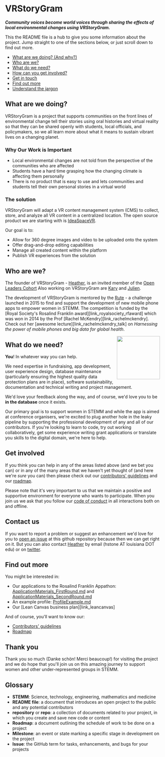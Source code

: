 # VRStoryGram
***Community voices become world voices through sharing the effects of local environmental changes using VRStoryGram.***


This the README file is a hub to give you some information about the project. Jump straight to one of the sections below, or just scroll down to find out more.

* [What are we doing? (And why?)](#what-are-we-doing)
* [Who are we?](#who-are-we)
* [What do we need?](#what-do-we-need)
* [How can you get involved?](#get-involved)
* [Get in touch](#contact-us)
* [Find out more](#find-out-more)
* [Understand the jargon](#glossary)

## What are we doing?

VRStoryGram is a project that supports communities on the front lines of environmental change tell their stories using oral histories and virtual reality so that they can be shared openly with students, local officials, and policymakers, so we all learn more about what it means to sustain vibrant lives on a changing planet.


### Why Our Work is Important

* Local environmental changes are not told from the perspective of the communities who are affected
* Students have a hard time grasping how the changing climate is affecting them personally
* There is no product that is easy to use and lets communities and students tell their own personal stories in a virtual world


### The solution

VRStoryGram will adapt a VR content management system (CMS) to collect, store, and analyze all VR content in a centralized location. The open source product we are starting with is [IdeaSpaceVR][link_IdeaSpaceVR].

Our goal is to:
* Allow for 360 degree images and video to be uploaded onto the system
* Offer drag-and-drop editing capabilities
* Manage all created content within the platform
* Publish VR experiences from the solution


## Who are we?

The founder of VRStoryGram - [Heather][link_Heather], is an invited member of the [Open Leaders Cohort][link_openleaderscohort] Also working on VRStoryGram are [Kary][link_Kary] and [Julien][link_Julien].

The development of VRStoryGram is mentored by the [Rute][link_Rute] - a challenge launched in 2015 to find and support the development of new mobile phone apps to empower women in STEMM. The competition is funded by the [Royal Society's Rosalind Franklin award][link_royalsociety_rfaward] which was won in 2014 by the Prof [Rachel McKendry][link_rachelmckendry]. Check out her [awesome lecture][link_rachelmckendry_talk] on _Harnessing the power of mobile phones and big data for global health_.

<a href="https://www.mozillascience.org/about">
  <img
    src="http://mozillascience.github.io/working-open-workshop/assets/images/science-fox.svg"
    align="right"
    width=140
  </img>
</a>

## What do we need?

**You**! In whatever way you can help.

We need expertise in fundraising, app development, user experience design, database maintenance (particularly ensuring the highest quality data protection plans are in place), software sustainability, documentation and technical writing and project management.

We'd love your feedback along the way, and of course, we'd love you to be **in the database** once it exists.

Our primary goal is to support women in STEMM and while the app is aimed at conference organisers, we're excited to plug another hole in the leaky pipeline by supporting the professional development of any and all of our contributors. If you're looking to learn to code, try out working collaboratively, get some experience writing grant applications or translate you skills to the digital domain, we're here to help.

## Get involved

If you think you can help in any of the areas listed above (and we bet you can) or in any of the many areas that we haven't yet thought of (and here we're *sure* you can) then please check out our [contributors' guidelines](CONTRIBUTING.md) and our [roadmap](../../issues/1).

Please note that it's very important to us that we maintain a positive and supportive environment for everyone who wants to participate. When you join us we ask that you follow our [code of conduct](CODE_OF_CONDUCT.md) in all interactions both on and offline.


## Contact us

If you want to report a problem or suggest an enhancement we'd love for you to [open an issue](../../issues) at this github repository because then we can get right on it. But you can also contact [Heather][link_Heather] by email (hstone AT louisiana DOT edu) or on [twitter](https://twitter.com/_drhstone).


## Find out more

You might be interested in:

* Our applications to the Rosalind Franklin Appathon: [ApplicationMaterials_FirstRound.md](ApplicationMaterials/RFAppathon/ApplicationMaterials_FirstRound.md) and [ApplicationMaterials_SecondRound.md](ApplicationMaterials/RFAppathon/ApplicationMaterials_SecondRound.md)
* An example profile: [ProfileExample.md](ProfileExample.md)
* Our [Lean Canvas business plan][link_leancanvas]

And of course, you'll want to know our:

* [Contributors' guidelines](CONTRIBUTING.md)
* [Roadmap](../../issues/1)


## Thank you

Thank you so much (Danke schön! Merci beaucoup!) for visiting the project and we do hope that you'll join us on this amazing journey to support women and other under-represented groups in STEMM.

## Glossary

* **STEMM**: Science, technology, engineering, mathematics and medicine
* **README file**: a document that introduces an open project to the public and any potential contributors
* **repository** or **repo**: a collection of documents related to your project, in which you create and save new code or content
* **Roadmap**: a document outlining the schedule of work to be done on a project
* **Milestone**: an event or state marking a specific stage in development on the project
* **Issue**: the GitHub term for tasks, enhancements, and bugs for your projects



[link_Heather]: http://www.drhstone.com
[link_Kary]: https://www.linkedin.com/in/kary-ritter-025ba633
[link_Julien]: https://www.linkedin.com/in/julienbonin
[link_Rute]: https://aariops.github.io/
[link_openleaderscohort]: https://foundation.mozilla.org/en/opportunity/mozilla-open-leaders/
[link_IdeaSpaceVR]: https://www.ideaspacevr.org/
